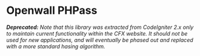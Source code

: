 Openwall PHPass
====================================================================

*__Deprecated:__ Note that this library was extracted from CodeIgniter 2.x only to maintain current functionality within the CFX website. It should not be used for new applications, and will eventually be phased out and replaced with a more standard hasing algorithm.*

